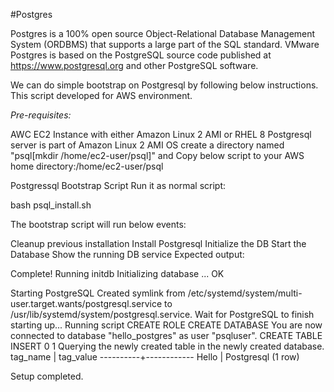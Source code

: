 #Postgres

Postgres is a 100% open source Object-Relational Database Management System (ORDBMS) that supports a large part of the SQL standard.
VMware Postgres is based on the PostgreSQL source code published at https://www.postgresql.org and other PostgreSQL software.

We can do simple bootstrap on Postgresql by following below instructions. This script developed for AWS environment. 

*Pre-requisites:*

AWC EC2 Instance with either Amazon Linux 2 AMI or RHEL 8
Postgresql server is part of Amazon Linux 2 AMI OS
create a directory named "psql[mkdir /home/ec2-user/psql]" and Copy below script to your AWS home directory:/home/ec2-user/psql

Postgressql Bootstrap Script
Run it as normal script:

bash psql_install.sh

The bootstrap script will run below events:

Cleanup previous installation
Install Postgresql
Initialize the DB
Start the Database
Show the running DB service
Expected output:

 Complete!
Running initdb
Initializing database ... OK

Starting PostgreSQL
Created symlink from /etc/systemd/system/multi-user.target.wants/postgresql.service to /usr/lib/systemd/system/postgresql.service.
Wait for PostgreSQL to finish starting up...
Running script
CREATE ROLE
CREATE DATABASE
You are now connected to database "hello_postgres" as user "psqluser".
CREATE TABLE
INSERT 0 1
Querying the newly created table in the newly created database.
 tag_name | tag_value
----------+------------
 Hello    | Postgresql
(1 row)

Setup completed.
